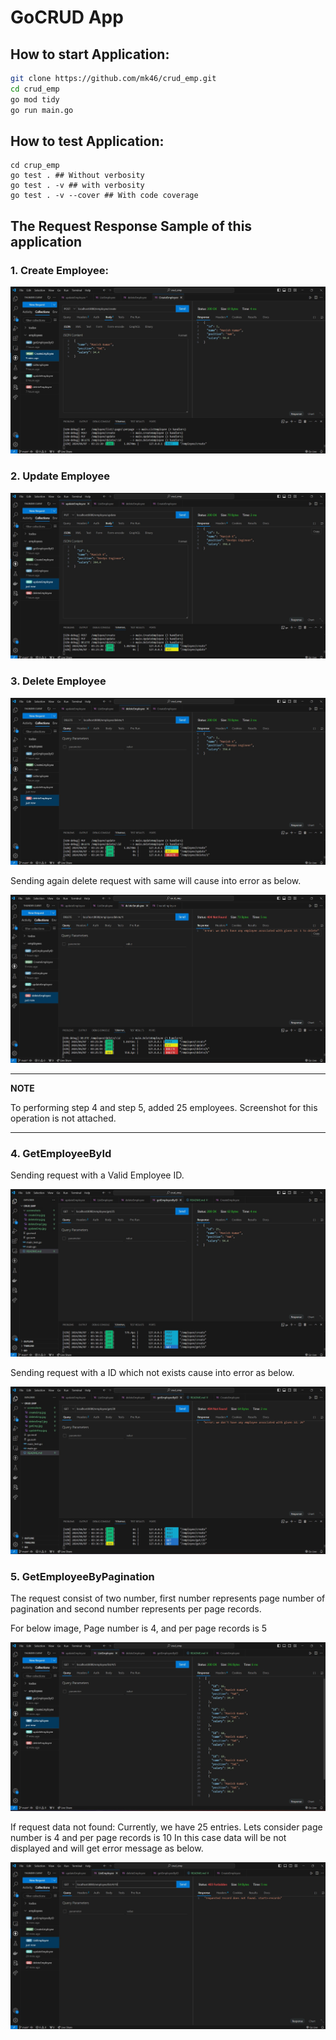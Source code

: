 # GoCRUD App

## How to start Application:
```bash
git clone https://github.com/mk46/crud_emp.git
cd crud_emp
go mod tidy
go run main.go
```

## How to test Application:
```
cd crup_emp
go test . ## Without verbosity
go test . -v ## with verbosity
go test . -v --cover ## With code coverage
```

## The Request Response Sample of this application

### 1. Create Employee:

![Creaete Emp](screenshots/createEmp.jpg?raw=true)
### 2. Update Employee

![Update emp](screenshots/updateEmp.jpg?raw=true)

### 3. Delete Employee

![Update emp](screenshots/deleteEmp.jpg?raw=true)

Sending again delete request with same will cause into error as below.

![Update emp](screenshots/deleteEmp2.jpg?raw=true)

---
**NOTE**

To performing step 4 and step 5, added 25 employees. Screenshot for this operation is not attached.

---

### 4. GetEmployeeById
Sending request with a  Valid Employee ID.

![GetEmpById with Valid ID](screenshots/getEmp.jpg)

Sending request with a ID which not exists cause into error as below.

![GetEmpById with Invalid ID](screenshots/getEmpError.jpg)

### 5. GetEmployeeByPagination

The request consist of two number, first number represents page number of pagination and second number represents per page records.

For below image,
Page number is 4, and per page records is 5

![Pagination Implementation](screenshots/listEmp.jpg)


If request data not found:
Currently, we have 25 entries.
Lets consider page number is 4 and per page records is 10
In this case data will be not displayed and will get error message as below.

![List with Error](screenshots/listEmpErr.jpg)

